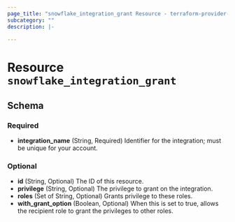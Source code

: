 ```yaml
---
page_title: "snowflake_integration_grant Resource - terraform-provider-snowflake"
subcategory: ""
description: |-
  
---
```


# Resource `snowflake_integration_grant`





## Schema

### Required

- **integration_name** (String, Required) Identifier for the integration; must be unique for your account.

### Optional

- **id** (String, Optional) The ID of this resource.
- **privilege** (String, Optional) The privilege to grant on the integration.
- **roles** (Set of String, Optional) Grants privilege to these roles.
- **with_grant_option** (Boolean, Optional) When this is set to true, allows the recipient role to grant the privileges to other roles.


